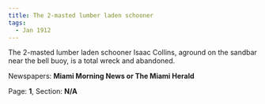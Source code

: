 ```yaml
---  
title: The 2-masted lumber laden schooner  
tags:  
  - Jan 1912  
---  
```

  
The 2-masted lumber laden schooner Isaac Collins, aground on the sandbar near the bell buoy, is a total wreck and abandoned.  
  
Newspapers: **Miami Morning News or The Miami Herald**  
  
Page: **1**, Section: **N/A** 

